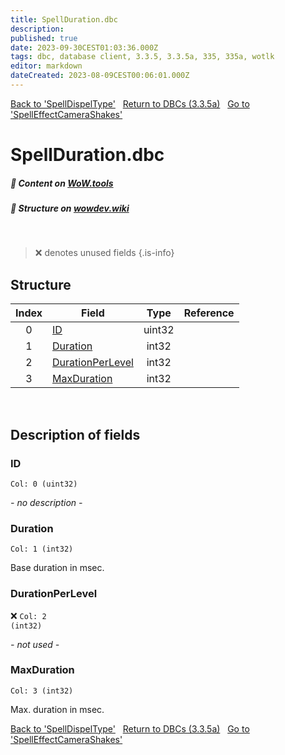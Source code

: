 ```yaml
---
title: SpellDuration.dbc
description:
published: true
date: 2023-09-30CEST01:03:36.000Z
tags: dbc, database client, 3.3.5, 3.3.5a, 335, 335a, wotlk
editor: markdown
dateCreated: 2023-08-09CEST00:06:01.000Z
---
```

<a href="https://trinitycore.info/files/DBC/335/spelldispeltype" class="mt-5 v-btn v-btn--depressed v-btn--flat v-btn--outlined theme--light v-size--default darkblue--text text--lighten-3"><span class="v-btn__content"><i aria-hidden="true" class="v-icon notranslate v-icon--left mdi mdi-arrow-left theme--light"></i><span>Back to 'SpellDispelType'</span></span></a>&nbsp;&nbsp;&nbsp;<a href="https://trinitycore.info/files/DBC/335/home" class="mt-5 v-btn v-btn--depressed v-btn--flat v-btn--outlined theme--light v-size--default darkblue--text text--lighten-3"><span class="v-btn__content"><i aria-hidden="true" class="v-icon notranslate v-icon--left mdi mdi-home-outline theme--light"></i><span>Return to DBCs (3.3.5a)</span></span></a>&nbsp;&nbsp;&nbsp;<a href="https://trinitycore.info/files/DBC/335/spelleffectcamerashakes" class="mt-5 v-btn v-btn--depressed v-btn--flat v-btn--outlined theme--light v-size--default darkblue--text text--lighten-3"><span class="v-btn__content"><span>Go to 'SpellEffectCameraShakes'</span><i aria-hidden="true" class="v-icon notranslate v-icon--right mdi mdi-arrow-right theme--light"></i></span></a>

# SpellDuration.dbc
##### :open_book: Content on [WoW.tools](https://wow.tools/dbc/?dbc=spellduration&build=3.3.5.12340)
##### :pencil: Structure on [wowdev.wiki](https://wowdev.wiki/DB/SpellDuration)
&nbsp;

> :x: denotes unused fields
{.is-info}


## Structure

| Index | Field | Type | Reference |
| :---: | --- | :---: | --- |
| 0 | [ID](#id) | uint32 |  |
| 1 | [Duration](#duration) | int32 |  |
| 2 | [DurationPerLevel](#durationperlevel) | int32 |  |
| 3 | [MaxDuration](#maxduration) | int32 |  |
&nbsp;
## Description of fields

### ID
<code>Col: 0 (uint32)</code>

*- no description -*
&nbsp;

### Duration
<code>Col: 1 (int32)</code>

Base duration in msec.
&nbsp;

### DurationPerLevel
:x: <code>Col: 2 (int32)</code>

*- not used -*
&nbsp;

### MaxDuration
<code>Col: 3 (int32)</code>

Max. duration in msec.
&nbsp;

<a href="https://trinitycore.info/files/DBC/335/spelldispeltype" class="mt-5 v-btn v-btn--depressed v-btn--flat v-btn--outlined theme--light v-size--default darkblue--text text--lighten-3"><span class="v-btn__content"><i aria-hidden="true" class="v-icon notranslate v-icon--left mdi mdi-arrow-left theme--light"></i><span>Back to 'SpellDispelType'</span></span></a>&nbsp;&nbsp;&nbsp;<a href="https://trinitycore.info/files/DBC/335/home" class="mt-5 v-btn v-btn--depressed v-btn--flat v-btn--outlined theme--light v-size--default darkblue--text text--lighten-3"><span class="v-btn__content"><i aria-hidden="true" class="v-icon notranslate v-icon--left mdi mdi-home-outline theme--light"></i><span>Return to DBCs (3.3.5a)</span></span></a>&nbsp;&nbsp;&nbsp;<a href="https://trinitycore.info/files/DBC/335/spelleffectcamerashakes" class="mt-5 v-btn v-btn--depressed v-btn--flat v-btn--outlined theme--light v-size--default darkblue--text text--lighten-3"><span class="v-btn__content"><span>Go to 'SpellEffectCameraShakes'</span><i aria-hidden="true" class="v-icon notranslate v-icon--right mdi mdi-arrow-right theme--light"></i></span></a>
